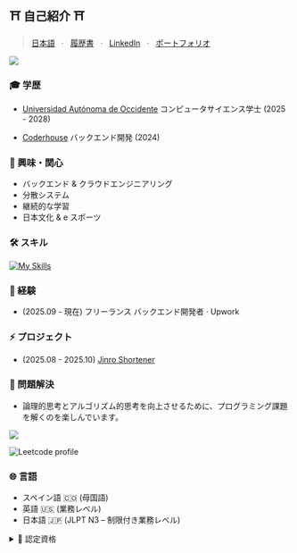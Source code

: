 ## ⛩️ 自己紹介 ⛩️

> [日本語](./japanese.md) &nbsp; · &nbsp; [履歴書](./Nicolas_Romero_Resume.pdf) &nbsp; · &nbsp; [LinkedIn](https://www.linkedin.com/in/kruznicolas) &nbsp; · &nbsp; [ポートフォリオ](https://portfoliokruzn.netlify.app)

<p>
  <a href="https://github.com/DenverCoder1/readme-typing-svg">
    <img src="https://readme-typing-svg.herokuapp.com?&font=IBM+Plex+Sans&color=abcdef&size=20&lines=GitHubプロフィールへようこそ!;バックエンド+クラウドソフトウェアエンジニア;コンピュータエンジニア;プログラミングが大好き" />
  </a>
</p>

### 🎓 学歴

- [Universidad Autónoma de Occidente](https://www.uao.edu.co/programa/ingenieria-informatica) コンピュータサイエンス学士 (2025 - 2028)

- [Coderhouse](https://pub.coderhouse.com/legacy-certificates/6616dfa9d362da59c469d0fa?lang=es) バックエンド開発 (2024)

### 🗻 興味・関心

- バックエンド & クラウドエンジニアリング
- 分散システム
- 継続的な学習
- 日本文化 & e スポーツ

### 🛠️ スキル

[![My Skills](https://skillicons.dev/icons?i=py,fastapi,django,postgres,git,docker,githubactions,redis,aws,go,linux,arch)](https://skillicons.dev)

### 🚀 経験

- (2025.09 - 現在) フリーランス バックエンド開発者 · Upwork

### ⚡ プロジェクト

- (2025.08 - 2025.10) [Jinro Shortener](https://github.com/KruzNicolas/Jinro)
<!-- - **Discord Clone (2025年後半予定 – 作業中)**: WebSockets と Go を使ったリアルタイムチャットバックエンド。
- **[Good First Issue Contributions](https://github.com/pulls?q=is%3Apr+author%3AKruzNicolas)**: 小さな OSS 貢献やドキュメント更新。 -->

### 🧩 問題解決

- 論理的思考とアルゴリズム的思考を向上させるために、プログラミング課題を解くのを楽しんでいます。

<a href="https://leetcode.com/u/kruznicolas" target="_blank">
    <img src="https://img.shields.io/badge/LeetCode-000000?style=for-the-badge&logo=LeetCode&logoColor=#d16c06" />
</a>

![Leetcode profile](https://leetcode-badge-sage.vercel.app/badge/kruznicolas?theme=neutral)

### 🌐 言語

- スペイン語 🇨🇴 (母国語)
- 英語 🇺🇸 (業務レベル)
- 日本語 🇯🇵 (JLPT N3 – 制限付き業務レベル)

<details>
  <summary>📜 認定資格</summary>

- [PostgreSQL 講座](https://platzi.com/p/SombraAkai/curso/12074-course/diploma/detalle/)

- [FastAPI 講座](https://platzi.com/p/SombraAkai/curso/11190-course/diploma/detalle/)

- [Django REST Framework 講座](https://platzi.com/p/SombraAkai/curso/10728-course/diploma/detalle/)

- [Django 講座](https://platzi.com/p/SombraAkai/curso/9574-course/diploma/detalle/)

- [データベース基礎](https://platzi.com/p/SombraAkai/curso/11973-course/diploma/detalle/)

- [Python ゼロから](https://certificados.midudev.com/d102888c-ed28-45de-bc0b-8f5dd1c95dd6.pdf)

- [バックエンド開発](https://pub.coderhouse.com/legacy-certificates/6616dfa9d362da59c469d0fa?lang=es)

</details>
